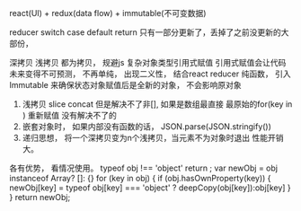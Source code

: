 react(UI) + redux(data flow) + immutable(不可变数据) 

reducer 
  switch
    case
  default 
  return 
只有一部分更新了，丢掉了之前没更新的大部份，

深拷贝 浅拷贝
都为拷贝， 规避js 复杂对象类型引用式赋值
引用式赋值会让代码未来变得不可预测， 不再单纯， 出现二义性， 
结合react reducer 纯函数， 引入Immutable 来确保状态对象赋值后是全新的对象， 不会影响原对象
1. 浅拷贝
  slice concat 但是解决不了非[], 如果是数组最直接
  最原始的for(key in ) 重新赋值 没有解决不了的
2. 嵌套对象时， 如果内部没有函数的话， JSON.parse(JSON.stringify())
3. 递归思想， 将一个深拷贝变为n个浅拷贝，当元素不为对象时退出  性能开销大。 

各有优势， 看情况使用。
typeof obj !== 'object'   return ;
var newObj = obj instanceof Array? []: {}
for (key in obj) {
  if (obj.hasOwnProperty(key)) {
    newObj[key] = typeof obj[key] === 'object' ? deepCopy(obj[key]):obj[key]
  }
}
return newObj;



